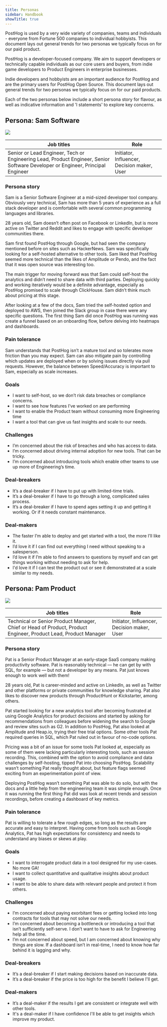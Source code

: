 ```yaml
---
title: Personas
sidebar: Handbook
showTitle: true
---
```


PostHog is used by a very wide variety of companies, teams and individuals - everyone from Fortune 500 companies to individual hobbyists. This document lays out general trends for two personas we typically focus on for our paid product. 

PostHog is a developer-focused company. We aim to support developers or technically capable individuals as our core users and buyers, from indie game developers to Product Engineers in enterprise businesses. 

Indie developers and hobbyists are an important audience for PostHog and are the primary users for PostHog Open Source. This document lays out general trends for two personas we typically focus on for our paid products.

Each of the two personas below include a short persona story for flavour, as well as indicative information and 'I statements' to explore key concerns. 

## Persona: Sam Software

![](../../../images/handbook/sam-persona.png)

| **Job titles**                                                                                                                                         | **Role**                                    |
|--------------------------------------------------------------------------------------------------------------------------------------------------------|---------------------------------------------|
| Senior or Lead Engineer, Tech or Engineering Lead, Product Engineer, Senior Software Developer or Engineer, Principal Engineer | Initiator, Influencer, Decision maker, User |

### Persona story
Sam is a Senior Software Engineer at a mid-sized developer tool company. Obviously very technical, Sam has more than 5 years of experience as a full stack developer and is comfortable with several common programming languages and libraries. 

28 years old, Sam doesn’t often post on Facebook or LinkedIn, but is more active on Twitter and Reddit and likes to engage with specific developer communities there. 

Sam first found PostHog through Google, but had seen the company mentioned before on sites such as HackerNews. Sam was specifically looking for a self-hosted alternative to other tools. Sam liked that PostHog seemed more technical than the likes of Amplitude or Pendo, and the fact that it was open source was interesting too. 

The main trigger for moving forward was that Sam could self-host the analytics and didn’t need to share data with third parties. Deploying quickly and working iteratively would be a definite advantage, especially as PostHog promised to scale through ClickHouse. Sam didn’t think much about pricing at this stage. 

After looking at a few of the docs, Sam tried the self-hosted option and deployed to AWS, then joined the Slack group in case there were any specific questions. The first thing Sam did once PostHog was running was create a funnel based on an onboarding flow, before delving into heatmaps and dashboards.
    
### Pain tolerance
Sam understands that PostHog isn’t a mature tool and so tolerates more friction than you may expect. Sam can also mitigate pain by controlling which updates are deployed when or by solving issues directly via pull requests. However, the balance between Speed/Accuracy is important to Sam, especially as scale increases. 

### Goals
- I want to self-host, so we don’t risk data breaches or compliance concerns.
- I want to see how features I’ve worked on are performing
- I want to enable the Product team without consuming more Engineering time
- I want a tool that can give us fast insights and scale to our needs.

### Challenges
- I’m concerned about the risk of breaches and who has access to data.
- I’m concerned about driving internal adoption for new tools. That can be tricky.
- I’m concerned about introducing tools which enable other teams to use up more of Engineering’s time.

### Deal-breakers
- It’s a deal-breaker if I have to put up with limited-time trials.
- It’s a deal-breaker if I have to go through a long, complicated sales process.
- It’s a deal-breaker if I have to spend ages setting it up and getting it working. Or if it needs constant maintenance.

### Deal-makers
- The faster I’m able to deploy and get started with a tool, the more I’ll like it.
- I’d love it if I can find out everything I need without speaking to a salesperson.
- I’d love it if I’m able to find answers to questions by myself and can get things working without needing to ask for help.
- I'd love it if I can test the product out or see it demonstrated at a scale similar to my needs.

## Persona: Pam Product

![](../../../images/handbook/pat-persona.png)

| **Job titles**                                                                                                                                         | **Role**                                    |
|--------------------------------------------------------------------------------------------------------------------------------------------------------|---------------------------------------------|
| Technical or Senior Product Manager, Chief or Head of Product, Product Engineer, Product Lead, Product Manager | Initiator, Influencer, Decision maker, User |

### Persona story
Pat is a Senior Product Manager at an early-stage SaaS company making productivity software. Pat is reasonably technical — he can get by with SQL, for example — but not a developer by any means. Pat just knows enough to work well with them!

28 years old, Pat is career-minded and active on LinkedIn, as well as Twitter and other platforms or private communities for knowledge sharing. Pat also likes to discover new products through ProductHunt or Kickstarter, among others. 

Pat started looking for a new analytics tool after becoming frustrated at using Google Analytics for product decisions and started by asking for recommendations from colleagues before widening the search to Google and review sites such as G2. In addition to PostHog, Pat also looked at Amplitude and Heap.io, trying their free trial options. Some other tools Pat required queries in SQL, which Pat ruled out in favour of no-code options.

Pricing was a bit of an issue for some tools Pat looked at, especially as some of them were lacking particularly interesting tools, such as session recording. This, combined with the option to avoid compliance and data challenges by self-hosting, tipped Pat into choosing PostHog. Scalability wasn’t something Pat really thought about, but feature flags seemed exciting from an experimentation point of view. 

Deploying PostHog wasn’t something Pat was able to do solo, but with the docs and a little help from the engineering team it was simple enough. Once it was running the first thing Pat did was look at recent trends and session recordings, before creating a dashboard of key metrics.
    
### Pain tolerance
Pat is willing to tolerate a few rough edges, so long as the results are accurate and easy to interpret. Having come from tools such as Google Analytics, Pat has high expectations for consistency and needs to understand any biases or skews at play.  

### Goals
- I want to interrogate product data in a tool designed for my use-cases. No more GA!
- I want to collect quantitative and qualitative insights about product usage.
- I want to be able to share data with relevant people and protect it from others. 

### Challenges
- I’m concerned about paying exorbitant fees or getting locked into long contracts for tools that may not solve our needs.
- I’m concerned about becoming a bottleneck or introducing a tool that isn’t sufficiently self-serve. I don’t want to have to ask for Engineering help all the time. 
- I’m not concerned about speed, but I am concerned about knowing why things are slow. If a dashboard isn’t in real-time, I need to know how far behind it is lagging and why.


### Deal-breakers
- It’s a deal-breaker if I start making decisions based on inaccurate data.
- It’s a deal-breaker if the price is too high for the benefit I believe I'll get. 

### Deal-makers
- It’s a deal-maker if the results I get are consistent or integrate well with other tools.
- It's a deal-maker if I have confidence I'll be able to get insights which improve my product.
